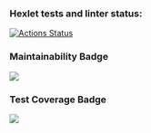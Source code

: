 ### Hexlet tests and linter status:
[![Actions Status](https://github.com/AAvchinnikova/java-project-99/actions/workflows/hexlet-check.yml/badge.svg)](https://github.com/AAvchinnikova/java-project-99/actions)

### Maintainability Badge
<a href="https://codeclimate.com/github/AAvchinnikova/java-project-99/maintainability"><img src="https://api.codeclimate.com/v1/badges/db69c484598d69fadf80/maintainability" /></a>

### Test Coverage Badge
<a href="https://codeclimate.com/github/AAvchinnikova/java-project-99/test_coverage"><img src="https://api.codeclimate.com/v1/badges/db69c484598d69fadf80/test_coverage" /></a>
